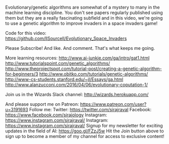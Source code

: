 Evolutionary/genetic algorithms are somewhat of a mystery to many in the machine learning discipline. You don't see papers regularly published using them but they are a really fascinating subfield and in this video, we're going to use a genetic algorithm to improve invaders in a space invaders game!

Code for this video: 
https://github.com/llSourcell/Evolutionary_Space_Invaders

Please Subscribe! And like. And comment. That's what keeps me going. 

More learning resources:
http://www.ai-junkie.com/ga/intro/gat1.html
http://www.tutorialspoint.com/genetic_algorithms/
http://www.theprojectspot.com/tutorial-post/creating-a-genetic-algorithm-for-beginners/3
http://www.obitko.com/tutorials/genetic-algorithms/
http://www-cs-students.stanford.edu/~jl/Essays/ga.html
http://www.alanzucconi.com/2016/04/06/evolutionary-coputation-1/

Join us in the Wizards Slack channel:
http://wizards.herokuapp.com/

And please support me on Patreon:
https://www.patreon.com/user?u=3191693
Follow me:
Twitter: https://twitter.com/sirajraval
Facebook: https://www.facebook.com/sirajology Instagram: https://www.instagram.com/sirajraval/ Instagram: https://www.instagram.com/sirajraval/ 
Signup for my newsletter for exciting updates in the field of AI:
https://goo.gl/FZzJ5w
Hit the Join button above to sign up to become a member of my channel for access to exclusive content!